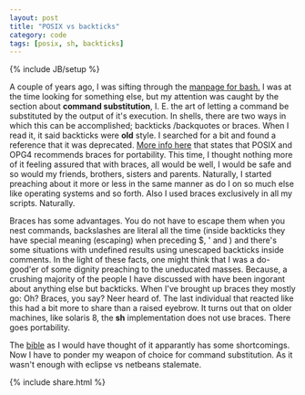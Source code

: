 ```yaml
---
layout: post
title: "POSIX vs backticks"
category: code
tags: [posix, sh, backticks]
---
```

{% include JB/setup %}

A couple of years ago, I was sifting through the <a target="_blank" href="http://linux.die.net/man/1/bash">manpage for bash.</a> I
was at the time looking for something else, but my attention was caught by the section about <b>command substitution</b>, I. E. the
art of letting a command be substituted by the output of it's execution. In shells, there are two ways in which this can be
accomplished; backticks /backquotes or braces. When I read it, it said backticks were <b>old</b> style. I searched for a bit and
found a reference that it was deprecated. <a
href="http://publib.boulder.ibm.com/infocenter/systems/index.jsp?topic=/com.ibm.aix.baseadmn/doc/baseadmndita/korn_shell_comm_sub.htm">More
info here</a> that states that POSIX and OPG4 recommends braces for portability. This time, I thought nothing more of it feeling
assured that with braces, all would be well, I would be safe and so would my friends, brothers, sisters and parents. Naturally, I
started preaching about it more or less in the same manner as do I on so much else like operating systems and so forth. Also I used
braces exclusively in all my scripts. Naturally.

Braces has some advantages. You do not have to escape them when you nest commands, backslashes are literal all the time (inside
backticks they have special meaning (escaping) when preceding $, ' and \) and there's some situations with undefined results using
unescaped backticks inside comments. In the light of these facts, one might think that I was a do-good'er of some dignity preaching
to the uneducated masses. Because, a crushing majority of the people I have discussed with have been ingorant about anything else
but backticks. When I've brought up braces they mostly go: Oh? Braces, you say? Neer heard of. The last individual that reacted like
this had a bit more to share than a raised eyebrow. It turns out that on older machines, like solaris 8, the <b>sh</b>
implementation does not use braces. There goes portability.

The <a href="http://www.unix.org/single_unix_specification/">bible</a> as I would have thought of it apparantly has some
shortcomings.  Now I have to ponder my weapon of choice for command substitution. As it wasn't enough with eclipse vs netbeans
stalemate.

{% include share.html %}

